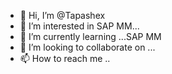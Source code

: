 - 👋 Hi, I’m @Tapashex
- 👀 I’m interested in SAP MM...
- 🌱 I’m currently learning ...SAP MM
- 💞️ I’m looking to collaborate on ...
- 📫 How to reach me ..

<!---
Tapashex/Tapashex is a ✨ special ✨ repository because its `README.md` (this file) appears on your GitHub profile.
You can click the Preview link to take a look at your changes.
--->
